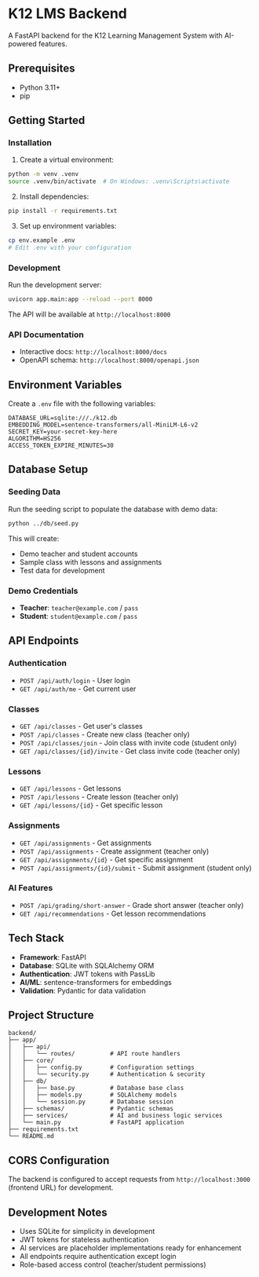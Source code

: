 # K12 LMS Backend

A FastAPI backend for the K12 Learning Management System with AI-powered features.

## Prerequisites

- Python 3.11+
- pip

## Getting Started

### Installation

1. Create a virtual environment:
```bash
python -m venv .venv
source .venv/bin/activate  # On Windows: .venv\Scripts\activate
```

2. Install dependencies:
```bash
pip install -r requirements.txt
```

3. Set up environment variables:
```bash
cp env.example .env
# Edit .env with your configuration
```

### Development

Run the development server:
```bash
uvicorn app.main:app --reload --port 8000
```

The API will be available at `http://localhost:8000`

### API Documentation

- Interactive docs: `http://localhost:8000/docs`
- OpenAPI schema: `http://localhost:8000/openapi.json`

## Environment Variables

Create a `.env` file with the following variables:

```env
DATABASE_URL=sqlite:///./k12.db
EMBEDDING_MODEL=sentence-transformers/all-MiniLM-L6-v2
SECRET_KEY=your-secret-key-here
ALGORITHM=HS256
ACCESS_TOKEN_EXPIRE_MINUTES=30
```

## Database Setup

### Seeding Data

Run the seeding script to populate the database with demo data:

```bash
python ../db/seed.py
```

This will create:
- Demo teacher and student accounts
- Sample class with lessons and assignments
- Test data for development

### Demo Credentials

- **Teacher**: `teacher@example.com` / `pass`
- **Student**: `student@example.com` / `pass`

## API Endpoints

### Authentication
- `POST /api/auth/login` - User login
- `GET /api/auth/me` - Get current user

### Classes
- `GET /api/classes` - Get user's classes
- `POST /api/classes` - Create new class (teacher only)
- `POST /api/classes/join` - Join class with invite code (student only)
- `GET /api/classes/{id}/invite` - Get class invite code (teacher only)

### Lessons
- `GET /api/lessons` - Get lessons
- `POST /api/lessons` - Create lesson (teacher only)
- `GET /api/lessons/{id}` - Get specific lesson

### Assignments
- `GET /api/assignments` - Get assignments
- `POST /api/assignments` - Create assignment (teacher only)
- `GET /api/assignments/{id}` - Get specific assignment
- `POST /api/assignments/{id}/submit` - Submit assignment (student only)

### AI Features
- `POST /api/grading/short-answer` - Grade short answer (teacher only)
- `GET /api/recommendations` - Get lesson recommendations

## Tech Stack

- **Framework**: FastAPI
- **Database**: SQLite with SQLAlchemy ORM
- **Authentication**: JWT tokens with PassLib
- **AI/ML**: sentence-transformers for embeddings
- **Validation**: Pydantic for data validation

## Project Structure

```
backend/
├── app/
│   ├── api/
│   │   └── routes/          # API route handlers
│   ├── core/
│   │   ├── config.py        # Configuration settings
│   │   └── security.py      # Authentication & security
│   ├── db/
│   │   ├── base.py          # Database base class
│   │   ├── models.py        # SQLAlchemy models
│   │   └── session.py       # Database session
│   ├── schemas/             # Pydantic schemas
│   ├── services/            # AI and business logic services
│   └── main.py              # FastAPI application
├── requirements.txt
└── README.md
```

## CORS Configuration

The backend is configured to accept requests from `http://localhost:3000` (frontend URL) for development.

## Development Notes

- Uses SQLite for simplicity in development
- JWT tokens for stateless authentication
- AI services are placeholder implementations ready for enhancement
- All endpoints require authentication except login
- Role-based access control (teacher/student permissions)
